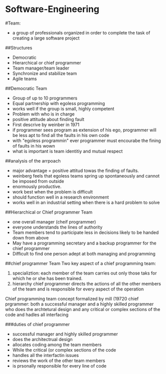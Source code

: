 # Software-Engineering

#Team:
- a group of professionals organized in order to complete the task of creating a large software project

##Structures

- Democratic 
- Hierarchical or chief programmer
- Team manager/team leader 
- Synchronize and stabilize team
- Agile teams

##Democratic Team

- Group of up to 10 programmers
- Equal partnership with egoless programming
- works well if the group is small, highly competent
- Problem with who is in charge
- positive attitude about finding fault
- First descrive by weinber in 1971
- if programmer sees program as extension of his ego, programmer will be less apt to find all the faults in his own code
- with "egoless programmin" ever programmer must encourabe the fining of faults in his wown
- what is important is team identitiy and mutual respect


##analysis of the arrpoach

- major advantage = positive attitud towas the finding of faults.
- weinberg feels that egoless teams spring up spontaneously and cannot be imposed from outside
- enormously productive.
- work best when the problem is difficult
- should function well in a research environment
- works well in an industrial setting when there is a hard problem to solve


##Hierarchical or Chief programmer Team
- one overall manager (cheif programmer)
- everyone understands the lines of authority
- Team members tend to participate less in decisions likely to be handed down from above
- May have a programming secretary and a backup programmer for the chief programmer 
- Difficult to find one person adept at both managing and programming

##chief programmer Team
Two key aspect of a chief programming team:

1. specializtion: each member of the team carries out only those taks for which he or she has been trained.
2. hierarchy chief programmer directs the actions of all the other members of the team and is responsible for every aspect of the operation

Chief programming team concept formalized by mill (19720
chief prgrammer: both a successful manager and a highly skilled programmer who does the archtetural design and any critical or complex sections of the code and hadles all interfacing

###duties of chief programmer

- successful manager and highly skilled programmer
- does the architectrual design
- allocates coding among the team members
- While the critical (or complex sections of the code
- handles all the interfactin issues
- reviews the work of the other team members
- is prsonally responsible for every line of code
